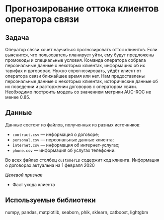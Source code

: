 # Прогнозирование оттока клиентов оператора связи 

## Задача  
Оператор связи хочет научиться прогнозировать отток клиентов. Если выяснится, что пользователь планирует уйти, ему будут предложены промокоды и специальные условия. Команда оператора собрала персональные данные о некоторых клиентах, информацию об их тарифах и договорах. 
Нужно спрогнозировать, уйдёт клиент от оператора связи ближайшее время или нет. Нам предоставлены персональные данные о некоторых клиентах, исторические данные об их поведении и расторжении договоров с оператором связи. Необходимо построить модель со значением метрики AUC-ROC не менее 0.85.

## Данные
Данные состоят из файлов, полученных из разных источников:

- `contract.csv` — информация о договоре;
- `personal.csv` — персональные данные клиента;
- `internet.csv` — информация об интернет-услугах;
- `phone.csv` — информация об услугах телефонии.

Во всех файлах столбец `customerID` содержит код клиента.
Информация о договорах актуальна на 1 февраля 2020

*Целевой признак*

- Факт ухода клиента

## Используемые библиотеки
numpy, pandas, matplotlib, seaborn, phik, sklearn, catboost, lightgbm

